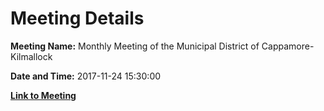 # Meeting Details

**Meeting Name:** Monthly Meeting of the Municipal District of Cappamore-Kilmallock

**Date and Time:** 2017-11-24 15:30:00

**[Link to Meeting](https://www.limerick.ie/council/whats-on/monthly-meeting-municipal-district-cappamore-kilmallock-32)**

